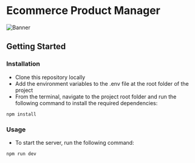 # Ecommerce Product Manager 

![Banner](https://user-images.githubusercontent.com/117543842/229423894-364befe8-b822-4f7a-bb1b-90c70e1e3732.png)

## Getting Started
### Installation
- Clone this repository locally
- Add the environment variables to the .env file at the root folder of the project
- From the terminal, navigate to the project root folder and run the following command to install the required dependencies:
```console
npm install
```
### Usage
- To start the server, run the following command:
```console
npm run dev
```



